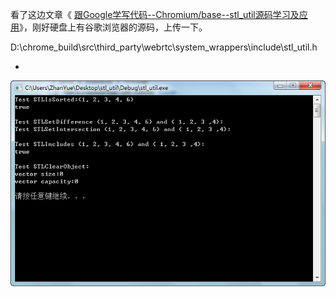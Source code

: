 
看了这边文章《
[跟Google学写代码--Chromium/base--stl_util源码学习及应用](http://blog.csdn.net/wangshubo1989/article/details/53558617)》，刚好硬盘上有谷歌浏览器的源码，上传一下。


D:\chrome_build\src\third_party\webrtc\system_wrappers\include\stl_util.h


-

![snapshot](snapshot.png)





